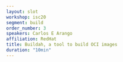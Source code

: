 ```yaml
---
layout: slot
workshop: isc20
segment: build
order_number: 3
speakers: Carlos E Arango
affiliation: RedHat
title: Buildah, a tool to build OCI images
duration: "10min"
---
```

